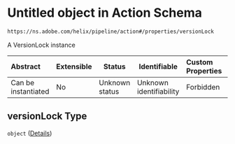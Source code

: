# Untitled object in Action Schema

```txt
https://ns.adobe.com/helix/pipeline/action#/properties/versionLock
```

A VersionLock instance


| Abstract            | Extensible | Status         | Identifiable            | Custom Properties | Additional Properties | Access Restrictions | Defined In                                                        |
| :------------------ | ---------- | -------------- | ----------------------- | :---------------- | --------------------- | ------------------- | ----------------------------------------------------------------- |
| Can be instantiated | No         | Unknown status | Unknown identifiability | Forbidden         | Allowed               | none                | [action.schema.json\*](action.schema.json "open original schema") |

## versionLock Type

`object` ([Details](action-properties-versionlock.md))
